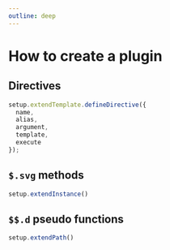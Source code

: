 ```yaml
---
outline: deep
---
```


# How to create a plugin

## Directives

```js
setup.extendTemplate.defineDirective({
  name, 
  alias, 
  argument, 
  template, 
  execute
});
```

## `$.svg` methods

```js
setup.extendInstance()
```

## `$$.d` pseudo functions

```js
setup.extendPath()
```